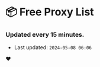 # :package: Free Proxy List
### Updated every 15 minutes.

- Last updated: `2024-05-08 06:06`

:heart:
